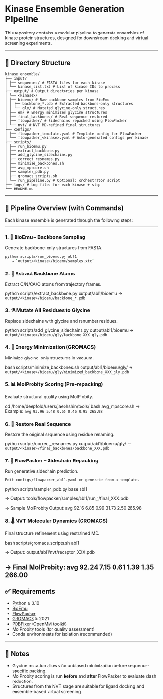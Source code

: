 # Kinase Ensemble Generation Pipeline

This repository contains a modular pipeline to generate ensembles of kinase protein structures, designed for downstream docking and virtual screening experiments.

---

## 📁 Directory Structure
```
kinase_ensemble/
├── input/
│ ├── sequences/ # FASTA files for each kinase
│ └── kinase_list.txt # List of kinase IDs to process
├── output/ # Output directories per kinase
│ └── <kinase>/
│ ├── bioemu/ # Raw backbone samples from BioEmu
│ │ ├── backbone_*.pdb # Extracted backbone-only structures
│ │ └── gly/ # Mutated glycine-only structures
│ ├── em/ # Energy minimized glycine structures
│ ├── final_backbones/ # Real sequence restored
│ ├── flowpacker/ # Sidechains repacked using FlowPacker
│ └── nvt/ # NVT MD-refined final structures
├── configs/
│ ├── flowpacker_template.yaml # Template config for FlowPacker
│ └── flowpacker_<kinase>.yaml # Auto-generated configs per kinase
├── scripts/
│ ├── run_bioemu.py
│ ├── extract_backbone.py
│ ├── add_glycine_sidechains.py
│ ├── correct_resnames.py
│ ├── minimize_backbones.sh
│ ├── avg_mpscore.sh
│ ├── sampler_pdb.py
│ ├── gromacs_scripts.sh
│ └── run_pipeline.py # Optional: orchestrator script
├── logs/ # Log files for each kinase + step
└── README.md
```


---

## 🧬 Pipeline Overview (with Commands)

Each kinase ensemble is generated through the following steps:

---

### 1. 🧠 BioEmu – Backbone Sampling
Generate backbone-only structures from FASTA.

```bash
python scripts/run_bioemu.py abl1
   → `output/<kinase>/bioemu/samples.xtc`
````
### 2. 🦴 Extract Backbone Atoms

Extract C/N/CA/O atoms from trajectory frames.

python scripts/extract_backbone.py output/abl1/bioemu
   → `output/<kinase>/bioemu/backbone_*.pdb`

### 3. ⚗️ Mutate All Residues to Glycine

Replace sidechains with glycine and renumber residues.

python scripts/add_glycine_sidechains.py output/abl1/bioemu
   → `output/<kinase>/bioemu/gly/backbone_XXX_gly.pdb`

### 4. 🔧 Energy Minimization (GROMACS)

Minimize glycine-only structures in vacuum.

bash scripts/minimize_backbones.sh output/abl1/bioemu/gly/
   → `output/<kinase>/bioemu/gly/minimized_backbone_XXX_gly.pdb`

### 5. 📊 MolProbity Scoring (Pre-repacking)

Evaluate structural quality using MolProbity.

cd /home/deepfold/users/jaeohshin/tools/
bash avg_mpscore.sh
   → Example: `avg 93.96 5.48 0.55 0.46 0.95 265.98`

### 6. 🧬 Restore Real Sequence

Restore the original sequence using residue renaming.

python scripts/correct_resnames.py output/abl1/bioemu/gly/
   → `output/<kinase>/final_backbones/backbone_XXX.pdb`

### 7. 🎲 FlowPacker – Sidechain Repacking

Run generative sidechain prediction.

    Edit configs/flowpacker_abl1.yaml or generate from a template.

python scripts/sampler_pdb.py base abl1

→ Output: tools/flowpacker/samples/abl1/run_1/final_XXX.pdb

→ Sample MolProbity Output: avg 92.16 6.85 0.99 31.78 2.50 265.98

### 8. 🌡️ NVT Molecular Dynamics (GROMACS)

Final structure refinement using restrained MD.

bash scripts/gromacs_scripts.sh abl1

→ Output: output/abl1/nvt/receptor_XXX.pdb

→ Final MolProbity: avg 92.24 7.15 0.61 1.39 1.35 266.00
---

## ✅ Requirements

- Python ≥ 3.10
- [BioEmu](https://github.com/microsoft/bioemu)
- [FlowPacker](https://github.com/microsoft/flowpacker)
- [GROMACS](https://www.gromacs.org/) ≥ 2021
- [PDBFixer](https://github.com/openmm/pdbfixer) (OpenMM toolkit)
- MolProbity tools (for quality assessment)
- Conda environments for isolation (recommended)

---

## 🧪 Notes

- Glycine mutation allows for unbiased minimization before sequence-specific packing.
- MolProbity scoring is run **before** and **after** FlowPacker to evaluate clash reduction.
- Structures from the NVT stage are suitable for ligand docking and ensemble-based virtual screening.


